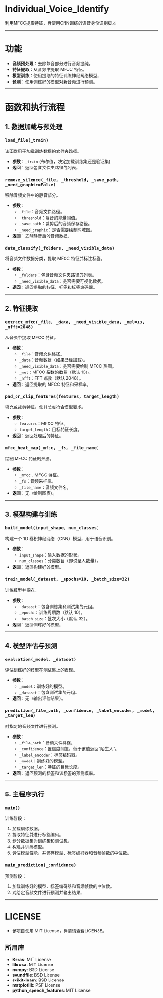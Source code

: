 # Individual_Voice_Identify
 利用MFCC提取特征，再使用CNN训练的语音身份识别脚本

---
# 功能
- **音频预处理**：去除静音部分进行音频提纯。
- **特征提取**：从音频中提取 MFCC 特征。
- **模型训练**：使用提取的特征训练神经网络模型。
- **预测**：使用训练好的模型对新音频进行预测。
---
# 函数和执行流程

## 1. **数据加载与预处理**

### `load_file(_train)`
该函数用于加载训练数据的文件夹路径。

- **参数**：`_train` (布尔值，决定加载训练集还是验证集)
- **返回**：返回包含文件夹路径的列表。

### `remove_silence(_file, _threshold, _save_path, _need_graphic=False)`
移除音频文件中的静音部分。

- **参数**：
  - `_file`：音频文件路径。
  - `_threshold`：静音的能量阈值。
  - `_save_path`：裁剪后的音频保存路径。
  - `_need_graphic`：是否需要绘制时域图。
- **返回**：去除静音后的音频数据。

### `data_classify(_folders, _need_visible_data)`
将音频文件数据分类，提取 MFCC 特征并标注标签。

- **参数**：
  - `_folders`：包含音频文件夹路径的列表。
  - `_need_visible_data`：是否需要可视化数据。
- **返回**：返回提取的特征、标签和标签编码器。

---

## 2. **特征提取**

### `extract_mfcc(_file, _data, _need_visible_data, _mel=13, _nfft=2048)`
从音频中提取 MFCC 特征。

- **参数**：
  - `_file`：音频文件路径。
  - `_data`：音频数据（如果已经加载）。
  - `_need_visible_data`：是否需要绘制 MFCC 热图。
  - `_mel`：MFCC 系数的数量（默认 13）。
  - `_nfft`：FFT 点数（默认 2048）。
- **返回**：返回提取的 MFCC 特征和采样率。

### `pad_or_clip_features(features, target_length)`
填充或裁剪特征，使其长度符合模型要求。

- **参数**：
  - `features`：MFCC 特征。
  - `target_length`：目标特征长度。
- **返回**：返回处理后的特征。

### `mfcc_heat_map(_mfcc, _fs, _file_name)`
绘制 MFCC 特征的热图。

- **参数**：
  - `_mfcc`：MFCC 特征。
  - `_fs`：音频采样率。
  - `_file_name`：音频文件名。
- **返回**：无（绘制图表）。

---

## 3. **模型构建与训练**

### `build_model(input_shape, num_classes)`
构建一个 1D 卷积神经网络（CNN）模型，用于语音识别。

- **参数**：
  - `input_shape`：输入数据的形状。
  - `num_classes`：分类数目（即说话人数量）。
- **返回**：返回构建好的模型。

### `train_model(_dataset, _epochs=10, _batch_size=32)`
训练模型并保存。

- **参数**：
  - `_dataset`：包含训练集和测试集的元组。
  - `_epochs`：训练周期数（默认 10）。
  - `_batch_size`：批次大小（默认 32）。
- **返回**：返回训练好的模型。

---

## 4. **模型评估与预测**

### `evaluation(_model, _dataset)`
评估训练好的模型在测试集上的表现。

- **参数**：
  - `_model`：训练好的模型。
  - `_dataset`：包含测试集的元组。
- **返回**：无（输出评估结果）。

### `prediction(_file_path, _confidence, _label_encoder, _model, _target_len)`
对指定的音频文件进行预测。

- **参数**：
  - `_file_path`：音频文件路径。
  - `_confidence`：置信度阈值，低于该值返回“陌生人”。
  - `_label_encoder`：标签编码器。
  - `_model`：训练好的模型。
  - `_target_len`：特征的目标长度。
- **返回**：返回预测的标签和该标签的预测概率。

---

## 5. **主程序执行**

### `main()`
训练阶段：
1. 加载训练数据。
2. 提取特征并进行标签编码。
3. 划分数据集为训练集和测试集。
4. 构建并训练模型。
5. 评估模型性能，并保存模型、标签编码器和音频帧数的中位数。

### `main_prediction(_confidence)`
预测阶段：
1. 加载训练好的模型、标签编码器和音频帧数的中位数。
2. 对给定音频文件进行预测并输出结果。
---
# LICENSE
- 该项目使用 MIT License，详情请查看LICENSE。
## 所用库
- **Keras**: MIT License
- **librosa**: MIT License
- **numpy**: BSD License
- **soundfile**: BSD License
- **scikit-learn**: BSD License
- **matplotlib**: PSF License
- **python_speech_features**: MIT License
